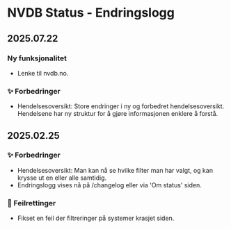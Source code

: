 # NVDB Status - Endringslogg

## 2025.07.22
### Ny funksjonalitet
* Lenke til nvdb.no.
### ✨ Forbedringer
* Hendelsesoversikt: Store endringer i ny og forbedret hendelsesoversikt. Hendelsene har ny struktur for å gjøre informasjonen enklere å forstå.

## 2025.02.25
### ✨ Forbedringer
* Hendelsesoversikt: Man kan nå se hvilke filter man har valgt, og kan krysse ut en eller alle samtidig. 
* Endringslogg vises nå på /changelog eller via 'Om status' siden. 

### 🐛 Feilrettinger
* Fikset en feil der filtreringer på systemer krasjet siden.
